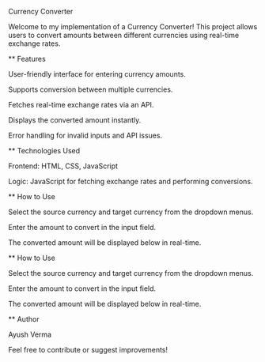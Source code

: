 Currency Converter

Welcome to my implementation of a Currency Converter! This project allows users to convert amounts between different currencies using real-time exchange rates.

** Features

User-friendly interface for entering currency amounts.

Supports conversion between multiple currencies.

Fetches real-time exchange rates via an API.

Displays the converted amount instantly.

Error handling for invalid inputs and API issues.


** Technologies Used

Frontend: HTML, CSS, JavaScript

Logic: JavaScript for fetching exchange rates and performing conversions.

** How to Use

Select the source currency and target currency from the dropdown menus.

Enter the amount to convert in the input field.

The converted amount will be displayed below in real-time.

** How to Use

Select the source currency and target currency from the dropdown menus.

Enter the amount to convert in the input field.

The converted amount will be displayed below in real-time.

** Author

Ayush Verma

Feel free to contribute or suggest improvements!


